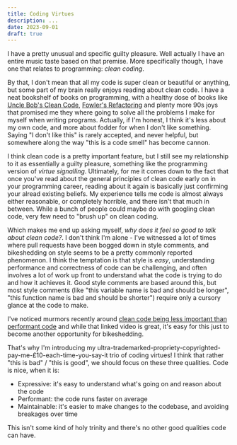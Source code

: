 ```yaml
---
title: Coding Virtues
description: ...
date: 2023-09-01
draft: true
---
```


I have a pretty unusual and specific guilty pleasure. Well actually I have an entire music taste based on that premise. More specifically though, I have one that relates to programming: *clean coding*.

By that, I don't mean that all my code is super clean or beautiful or anything, but some part of my brain really enjoys reading about clean code. I have a neat bookshelf of books on programming, with a healthy dose of books like [Uncle Bob's Clean Code](), [Fowler's Refactoring]() and plenty more 90s joys that promised me they where going to solve all the problems I make for myself when writing programs. Actually, if I'm honest, I think it's less about my own code, and more about fodder for when I don't like something. Saying "I don't like this" is rarely accepted, and never helpful, but somewhere along the way "this is a code smell" has become cannon.

I think clean code is a pretty important feature, but I still see my relationship to it as essentially a guilty pleasure, something like the programming version of *virtue signalling*. Ultimately, for me it comes down to the fact that once you've read about the general principles of clean code early on in your programming career, reading about it again is basically just confirming your alread existing beliefs. My experience tells me code is almost always either reasonable, or completely horrible, and there isn't that much in between. While a bunch of people could maybe do with googling clean code, very few need to "brush up" on clean coding.

Which makes me end up asking myself, *why does it feel so good to talk about clean code?*. I don't think I'm alone - I've witnessed a lot of times where pull requests have been bogged down in style comments, and bikeshedding on style seems to be a pretty commonly reported phenomenon. I think the temptation is that style is *easy*, understanding performance and correctness of code can be challenging, and often involves a lot of work up front to understand what the code is trying to do and how it achieves it. Good style comments are based around this, but most style comments (like "this variable name is bad and should be longer", "this function name is bad and should be shorter") require only a cursory glance at the code to make.

I've noticed murmors recently around [clean code being less important than performant code](https://www.youtube.com/watch?v=tD5NrevFtbU) and while that linked video is great, it's easy for this just to become another opportunity for bikeshedding.

That's why I'm introducing my ultra-trademarked-propriety-copyrighted-pay-me-£10-each-time-you-say-it trio of coding virtues! I think that rather "this is bad" / "this is good", we should focus on these three qualities. Code is nice, when it is:
- Expressive: it's easy to understand what's going on and reason about the code
- Performant: the code runs faster on average
- Maintainable: it's easier to make changes to the codebase, and avoiding breakages over time

This isn't some kind of holy trinity and there's no other good qualities code can have.